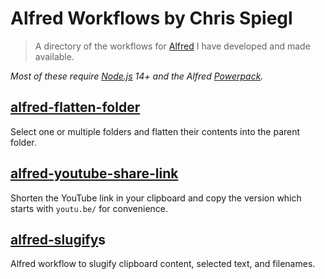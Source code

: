 # Alfred Workflows by Chris Spiegl

> A directory of the workflows for [Alfred](https://alfredapp.com) I have developed and made available.

*Most of these require [Node.js](https://nodejs.org) 14+ and the Alfred [Powerpack](https://alfredapp.com/powerpack/).*

## [alfred-flatten-folder](https://github.com/chrisspiegl/alfred-flatten-folder)

Select one or multiple folders and flatten their contents into the parent folder.

## [alfred-youtube-share-link](https://github.com/chrisspiegl/alfred-youtube-share-link)

Shorten the YouTube link in your clipboard and copy the version which starts with `youtu.be/` for convenience.

## [alfred-slugify](https://github.com/chrisspiegl/alfred-slugify)s

Alfred workflow to slugify clipboard content, selected text, and filenames.

